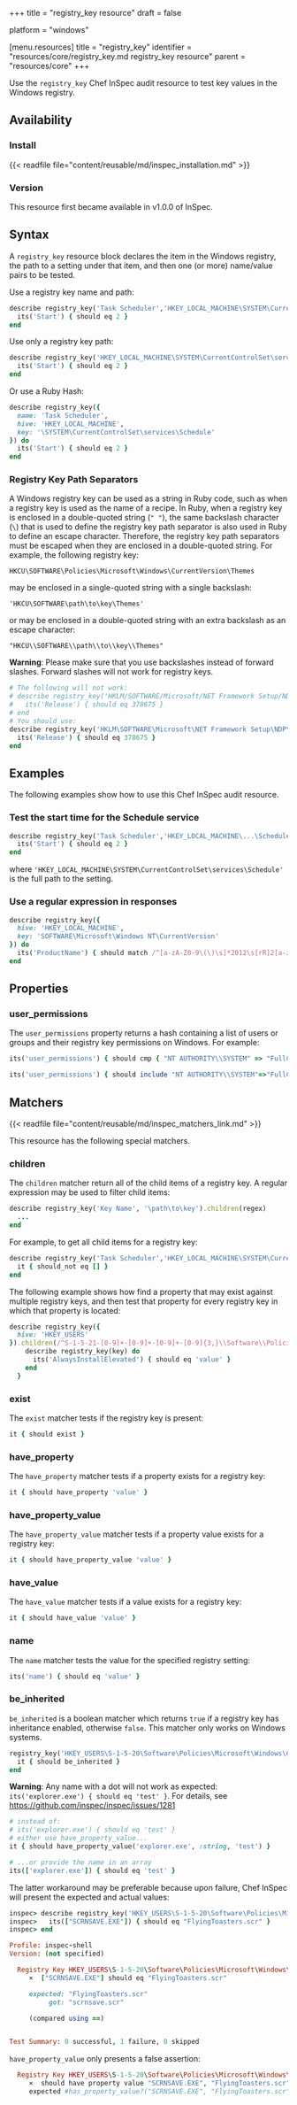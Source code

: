+++
title = "registry_key resource"
draft = false

platform = "windows"

[menu.resources]
    title = "registry_key"
    identifier = "resources/core/registry_key.md registry_key resource"
    parent = "resources/core"
+++

Use the `registry_key` Chef InSpec audit resource to test key values in the Windows registry.

## Availability

### Install

{{< readfile file="content/reusable/md/inspec_installation.md" >}}

### Version

This resource first became available in v1.0.0 of InSpec.

## Syntax

A `registry_key` resource block declares the item in the Windows registry, the path to a setting under that item, and then one (or more) name/value pairs to be tested.

Use a registry key name and path:

```ruby
describe registry_key('Task Scheduler','HKEY_LOCAL_MACHINE\SYSTEM\CurrentControlSet\services\Schedule') do
  its('Start') { should eq 2 }
end
```

Use only a registry key path:

```ruby
describe registry_key('HKEY_LOCAL_MACHINE\SYSTEM\CurrentControlSet\services\Schedule') do
  its('Start') { should eq 2 }
end
```

Or use a Ruby Hash:

```ruby
describe registry_key({
  name: 'Task Scheduler',
  hive: 'HKEY_LOCAL_MACHINE',
  key: '\SYSTEM\CurrentControlSet\services\Schedule'
}) do
  its('Start') { should eq 2 }
end
```

### Registry Key Path Separators

A Windows registry key can be used as a string in Ruby code, such as when a registry key is used as the name of a recipe. In Ruby, when a registry key is enclosed in a double-quoted string (`" "`), the same backslash character (`\`) that is used to define the registry key path separator is also used in Ruby to define an escape character. Therefore, the registry key path separators must be escaped when they are enclosed in a double-quoted string. For example, the following registry key:

```plain
HKCU\SOFTWARE\Policies\Microsoft\Windows\CurrentVersion\Themes
```

may be enclosed in a single-quoted string with a single backslash:

```plain
'HKCU\SOFTWARE\path\to\key\Themes'
```

or may be enclosed in a double-quoted string with an extra backslash as an escape character:

```plain
"HKCU\\SOFTWARE\\path\\to\\key\\Themes"
```

**Warning**: Please make sure that you use backslashes instead of forward slashes. Forward slashes will not work for registry keys.

```ruby
# The following will not work:
# describe registry_key('HKLM/SOFTWARE/Microsoft/NET Framework Setup/NDP/v4/Full/1033') do
#   its('Release') { should eq 378675 }
# end
# You should use:
describe registry_key('HKLM\SOFTWARE\Microsoft\NET Framework Setup\NDP\v4\Full\1033') do
  its('Release') { should eq 378675 }
end
```

## Examples

The following examples show how to use this Chef InSpec audit resource.

### Test the start time for the Schedule service

```ruby
describe registry_key('Task Scheduler','HKEY_LOCAL_MACHINE\...\Schedule') do
  its('Start') { should eq 2 }
end
```

where `'HKEY_LOCAL_MACHINE\SYSTEM\CurrentControlSet\services\Schedule'` is the full path to the setting.

### Use a regular expression in responses

```ruby
describe registry_key({
  hive: 'HKEY_LOCAL_MACHINE',
  key: 'SOFTWARE\Microsoft\Windows NT\CurrentVersion'
}) do
  its('ProductName') { should match /^[a-zA-Z0-9\(\)\s]*2012\s[rR]2[a-zA-Z0-9\(\)\s]*$/ }
end
```

## Properties

### user_permissions

The `user_permissions` property returns a hash containing a list of users or groups and their registry key permissions on Windows. For example:

```ruby
its('user_permissions') { should cmp { "NT AUTHORITY\\SYSTEM" => "FullControl", "NT AUTHORITY\\Authenticated Users" => "ReadAndExecute", "BUILTIN\\Administrators" => "FullControl" } }

its('user_permissions') { should include "NT AUTHORITY\\SYSTEM"=>"FullControl" }
```

## Matchers

{{< readfile file="content/reusable/md/inspec_matchers_link.md" >}}

This resource has the following special matchers.

### children

The `children` matcher return all of the child items of a registry key. A regular expression may be used to filter child items:

```ruby
describe registry_key('Key Name', '\path\to\key').children(regex)
  ...
end
```

For example, to get all child items for a registry key:

```ruby
describe registry_key('Task Scheduler','HKEY_LOCAL_MACHINE\SYSTEM\CurrentControlSet').children do
  it { should_not eq [] }
end
```

The following example shows how find a property that may exist against multiple registry keys, and then test that property for every registry key in which that property is located:

```ruby
describe registry_key({
  hive: 'HKEY_USERS'
}).children(/^S-1-5-21-[0-9]+-[0-9]+-[0-9]+-[0-9]{3,}\\Software\\Policies\\Microsoft\\Windows\\Installer/).each { |key|
    describe registry_key(key) do
      its('AlwaysInstallElevated') { should eq 'value' }
    end
  }
```

### exist

The `exist` matcher tests if the registry key is present:

```ruby
it { should exist }
```

### have_property

The `have_property` matcher tests if a property exists for a registry key:

```ruby
it { should have_property 'value' }
```

### have_property_value

The `have_property_value` matcher tests if a property value exists for a registry key:

```ruby
it { should have_property_value 'value' }
```

### have_value

The `have_value` matcher tests if a value exists for a registry key:

```ruby
it { should have_value 'value' }
```

### name

The `name` matcher tests the value for the specified registry setting:

```ruby
its('name') { should eq 'value' }
```

### be_inherited

`be_inherited` is a boolean matcher which returns `true` if a registry key has inheritance enabled, otherwise `false`. This matcher only works on Windows systems.

```ruby
registry_key('HKEY_USERS\S-1-5-20\Software\Policies\Microsoft\Windows\Control Panel\Desktop') do
  it { should be_inherited }
end
```

**Warning**: Any name with a dot will not work as expected: <code>its('explorer.exe') { should eq 'test' }</code>. For details, see <a href="https://github.com/inspec/inspec/issues/1281">https://github.com/inspec/inspec/issues/1281</a>

```ruby
# instead of:
# its('explorer.exe') { should eq 'test' }
# either use have_property_value...
it { should have_property_value('explorer.exe', :string, 'test') }

# ...or provide the name in an array
its(['explorer.exe']) { should eq 'test' }
```

The latter workaround may be preferable because upon failure, Chef InSpec will present the expected and actual values:

```ruby
inspec> describe registry_key('HKEY_USERS\S-1-5-20\Software\Policies\Microsoft\Windows\Control Panel\Desktop') do
inspec>   its(["SCRNSAVE.EXE"]) { should eq "FlyingToasters.scr" }
inspec> end

Profile: inspec-shell
Version: (not specified)

  Registry Key HKEY_USERS\S-1-5-20\Software\Policies\Microsoft\Windows\Control Panel\Desktop
     ×  ["SCRNSAVE.EXE"] should eq "FlyingToasters.scr"

     expected: "FlyingToasters.scr"
          got: "scrnsave.scr"

     (compared using ==)


Test Summary: 0 successful, 1 failure, 0 skipped
```

`have_property_value` only presents a false assertion:

```ruby
  Registry Key HKEY_USERS\S-1-5-20\Software\Policies\Microsoft\Windows\Control Panel\Desktop
     ×  should have property value "SCRNSAVE.EXE", "FlyingToasters.scr"
     expected #has_property_value?("SCRNSAVE.EXE", "FlyingToasters.scr") to return true, got false
```
